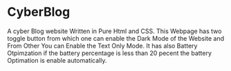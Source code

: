 # CyberBlog

A cyber Blog website Written in Pure Html and CSS. This Webpage has two toggle button from which one can enable the Dark Mode of the Website and From Other You can Enable the Text Only Mode. It has also Battery Otpimzation if the battery percentage is less than 20 pecent the battery Optimation is enable automatically.
